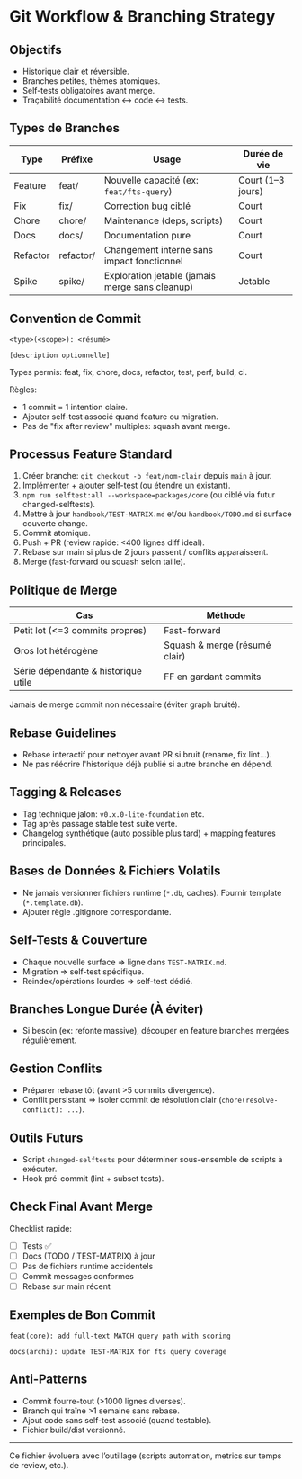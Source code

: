 # Git Workflow & Branching Strategy

## Objectifs
- Historique clair et réversible.
- Branches petites, thèmes atomiques.
- Self-tests obligatoires avant merge.
- Traçabilité documentation ↔ code ↔ tests.

## Types de Branches
| Type | Préfixe | Usage | Durée de vie |
|------|---------|-------|--------------|
| Feature | feat/ | Nouvelle capacité (ex: `feat/fts-query`) | Court (1–3 jours) |
| Fix | fix/ | Correction bug ciblé | Court |
| Chore | chore/ | Maintenance (deps, scripts) | Court |
| Docs | docs/ | Documentation pure | Court |
| Refactor | refactor/ | Changement interne sans impact fonctionnel | Court |
| Spike | spike/ | Exploration jetable (jamais merge sans cleanup) | Jetable |

## Convention de Commit
```
<type>(<scope>): <résumé>

[description optionnelle]
```
Types permis: feat, fix, chore, docs, refactor, test, perf, build, ci.

Règles:
- 1 commit = 1 intention claire.
- Ajouter self-test associé quand feature ou migration.
- Pas de "fix after review" multiples: squash avant merge.

## Processus Feature Standard
1. Créer branche: `git checkout -b feat/nom-clair` depuis `main` à jour.
2. Implémenter + ajouter self-test (ou étendre un existant).
3. `npm run selftest:all --workspace=packages/core` (ou ciblé via futur changed-selftests).
4. Mettre à jour `handbook/TEST-MATRIX.md` et/ou `handbook/TODO.md` si surface couverte change.
5. Commit atomique.
6. Push + PR (review rapide: <400 lignes diff ideal).
7. Rebase sur main si plus de 2 jours passent / conflits apparaissent.
8. Merge (fast-forward ou squash selon taille).

## Politique de Merge
| Cas | Méthode |
|-----|---------|
| Petit lot (<=3 commits propres) | Fast-forward |
| Gros lot hétérogène | Squash & merge (résumé clair) |
| Série dépendante & historique utile | FF en gardant commits |

Jamais de merge commit non nécessaire (éviter graph bruité).

## Rebase Guidelines
- Rebase interactif pour nettoyer avant PR si bruit (rename, fix lint...).
- Ne pas réécrire l'historique déjà publié si autre branche en dépend.

## Tagging & Releases
- Tag technique jalon: `v0.x.0-lite-foundation` etc.
- Tag après passage stable test suite verte.
- Changelog synthétique (auto possible plus tard) + mapping features principales.

## Bases de Données & Fichiers Volatils
- Ne jamais versionner fichiers runtime (`*.db`, caches). Fournir template (`*.template.db`).
- Ajouter règle .gitignore correspondante.

## Self-Tests & Couverture
- Chaque nouvelle surface => ligne dans `TEST-MATRIX.md`.
- Migration => self-test spécifique.
- Reindex/opérations lourdes => self-test dédié.

## Branches Longue Durée (À éviter)
- Si besoin (ex: refonte massive), découper en feature branches mergées régulièrement.

## Gestion Conflits
- Préparer rebase tôt (avant >5 commits divergence).
- Conflit persistant => isoler commit de résolution clair (`chore(resolve-conflict): ...`).

## Outils Futurs
- Script `changed-selftests` pour déterminer sous-ensemble de scripts à exécuter.
- Hook pré-commit (lint + subset tests).

## Check Final Avant Merge
Checklist rapide:
- [ ] Tests ✅
- [ ] Docs (TODO / TEST-MATRIX) à jour
- [ ] Pas de fichiers runtime accidentels
- [ ] Commit messages conformes
- [ ] Rebase sur main récent

## Exemples de Bon Commit
```
feat(core): add full-text MATCH query path with scoring

docs(archi): update TEST-MATRIX for fts query coverage
```

## Anti-Patterns
- Commit fourre-tout (>1000 lignes diverses).
- Branch qui traîne >1 semaine sans rebase.
- Ajout code sans self-test associé (quand testable).
- Fichier build/dist versionné.

---
Ce fichier évoluera avec l’outillage (scripts automation, metrics sur temps de review, etc.).
